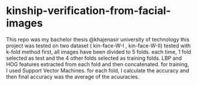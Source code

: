 # kinship-verification-from-facial-images
This repo was my bachelor thesis @khajenasir university of technology
this project was tested on two dataset ( kin-face-W-I , kin-face-W-II)
tested with k-fold method
first, all images have been divided to 5 folds. each time, 1 fold selected as test and the 4 other folds selected as training folds.
LBP and HOG features extracted from each fold and then concatenated. for training, I used Support Vector Machines.
for each fold, I calculate the accuracy and then final accuracy was the average of the acuuracies.
